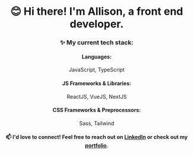 <h1 align="center">😊 Hi there! I'm Allison, a front end developer.</h1>

<div align="center">

### ✨ My current tech stack:

#### Languages: 
JavaScript, TypeScript

#### JS Frameworks & Libraries: 
ReactJS, VueJS, NextJS

#### CSS Frameworks & Preprocessors:
Sass, Tailwind

<!-- ### 💻 What I'm working on lately:
 -->

#### 📫 I'd love to connect! Feel free to reach out on [LinkedIn](https://www.linkedin.com/in/allisonvilla/ "Link to my LinkedIn profile") or check out my [portfolio](https://allisonv.dev/ "Link to my portfolio").

</div>
